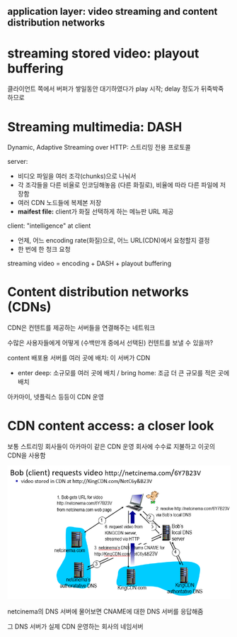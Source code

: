 ## application layer: video streaming and content distribution networks

# streaming stored video: playout buffering

클라이언트 쪽에서 버퍼가 쌓일동안 대기하였다가 play 시작; delay 정도가 뒤죽박죽 하므로



# Streaming multimedia: DASH

Dynamic, Adaptive Streaming over HTTP: 스트리밍 전용 프로토콜

server:

- 비디오 파일을 여러 조각(chunks)으로 나눠서
- 각 조각들을 다른 비율로 인코딩해놓음 (다른 화질로), 비율에 따라 다른 파일에 저장함
- 여러 CDN 노드들에 복제본 저장
- **maifest file:** client가 화질 선택하게 하는 메뉴판 URL 제공

client: "intelligence" at client

- 언제, 어느 encoding rate(화질)으로, 어느 URL(CDN)에서 요청할지 결정
- 한 번에 한 청크 요청

streaming video = encoding + DASH + playout buffering



# Content distribution networks (CDNs)

CDN은 컨텐트를 제공하는 서버들을 연결해주는 네트워크

수많은 사용자들에게 어떻게 (수백만개 중에서 선택된) 컨텐트를 보낼 수 있을까?

content 배포용 서버를 여러 곳에 배치: 이 서버가 CDN

- enter deep: 소규모를 여러 곳에 배치 / bring home: 조금 더 큰 규모를 적은 곳에 배치

아카마이, 넷플릭스 등등이 CDN 운영



# CDN content access: a closer look

보통 스트리밍 회사들이 아카마이 같은 CDN 운영 회사에 수수료 지불하고 이곳의 CDN을 사용함

![image-20230424175253447](image/image-20230424175253447.png)

netcinema의 DNS 서버에 물어보면 CNAME에 대한 DNS 서버를 응답해줌

그 DNS 서버가 실제 CDN 운영하는 회사의 네임서버
